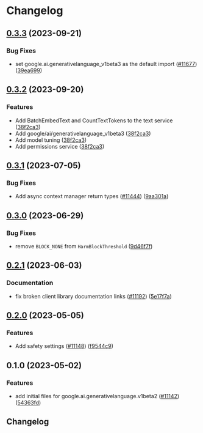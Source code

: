 # Changelog

## [0.3.3](https://github.com/googleapis/google-cloud-python/compare/google-ai-generativelanguage-v0.3.2...google-ai-generativelanguage-v0.3.3) (2023-09-21)


### Bug Fixes

* set google.ai.generativelanguage_v1beta3 as the default import ([#11677](https://github.com/googleapis/google-cloud-python/issues/11677)) ([39ea699](https://github.com/googleapis/google-cloud-python/commit/39ea699f6c3957f2ae20990555b9f47c1b285f31))

## [0.3.2](https://github.com/googleapis/google-cloud-python/compare/google-ai-generativelanguage-v0.3.1...google-ai-generativelanguage-v0.3.2) (2023-09-20)


### Features

* Add BatchEmbedText and CountTextTokens to the text service ([38f2ca3](https://github.com/googleapis/google-cloud-python/commit/38f2ca3b3356c0fb42ebdf341dd548836c0896f3))
* Add google/ai/generativelanguage_v1beta3  ([38f2ca3](https://github.com/googleapis/google-cloud-python/commit/38f2ca3b3356c0fb42ebdf341dd548836c0896f3))
* Add model tuning ([38f2ca3](https://github.com/googleapis/google-cloud-python/commit/38f2ca3b3356c0fb42ebdf341dd548836c0896f3))
* Add permissions service ([38f2ca3](https://github.com/googleapis/google-cloud-python/commit/38f2ca3b3356c0fb42ebdf341dd548836c0896f3))

## [0.3.1](https://github.com/googleapis/google-cloud-python/compare/google-ai-generativelanguage-v0.3.0...google-ai-generativelanguage-v0.3.1) (2023-07-05)


### Bug Fixes

* Add async context manager return types ([#11444](https://github.com/googleapis/google-cloud-python/issues/11444)) ([9aa301a](https://github.com/googleapis/google-cloud-python/commit/9aa301ae6ca3080cae286a19de9cdc1b796ab37d))

## [0.3.0](https://github.com/googleapis/google-cloud-python/compare/google-ai-generativelanguage-v0.2.1...google-ai-generativelanguage-v0.3.0) (2023-06-29)


### Bug Fixes

* remove `BLOCK_NONE` from `HarmBlockThreshold` ([9d46f7f](https://github.com/googleapis/google-cloud-python/commit/9d46f7f5c6d2f84b8e351969d4ab17b4195b941b))

## [0.2.1](https://github.com/googleapis/google-cloud-python/compare/google-ai-generativelanguage-v0.2.0...google-ai-generativelanguage-v0.2.1) (2023-06-03)


### Documentation

* fix broken client library documentation links ([#11192](https://github.com/googleapis/google-cloud-python/issues/11192)) ([5e17f7a](https://github.com/googleapis/google-cloud-python/commit/5e17f7a901bbbae8ff9a44ed62f1abd2386da2c8))

## [0.2.0](https://github.com/googleapis/google-cloud-python/compare/google-ai-generativelanguage-v0.1.0...google-ai-generativelanguage-v0.2.0) (2023-05-05)


### Features

* Add safety settings ([#11148](https://github.com/googleapis/google-cloud-python/issues/11148)) ([f9544c9](https://github.com/googleapis/google-cloud-python/commit/f9544c9897dd4d010c5b8703c744d8f28ae3b070))

## 0.1.0 (2023-05-02)


### Features

* add initial files for google.ai.generativelanguage.v1beta2 ([#11142](https://github.com/googleapis/google-cloud-python/issues/11142)) ([54363fd](https://github.com/googleapis/google-cloud-python/commit/54363fd60decdecb05302fc9bce8e278eb39951e))

## Changelog
